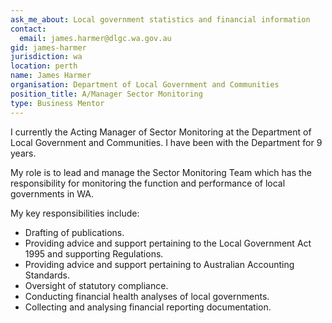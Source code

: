 ```yaml
---
ask_me_about: Local government statistics and financial information
contact:
  email: james.harmer@dlgc.wa.gov.au
gid: james-harmer
jurisdiction: wa
location: perth
name: James Harmer
organisation: Department of Local Government and Communities
position_title: A/Manager Sector Monitoring
type: Business Mentor
---
```


I currently the Acting Manager of Sector Monitoring at the Department of Local Government and Communities. I have been with the Department for 9 years.

My role is to lead and manage the Sector Monitoring Team which has the responsibility for monitoring the function and performance of local governments in WA.

My key responsibilities include:
- Drafting of publications.
- Providing advice and support pertaining to the Local Government Act 1995 and  supporting Regulations.
- Providing advice and support pertaining to Australian Accounting Standards.
- Oversight of statutory compliance.
- Conducting financial health analyses of local governments.
- Collecting and analysing financial reporting documentation.